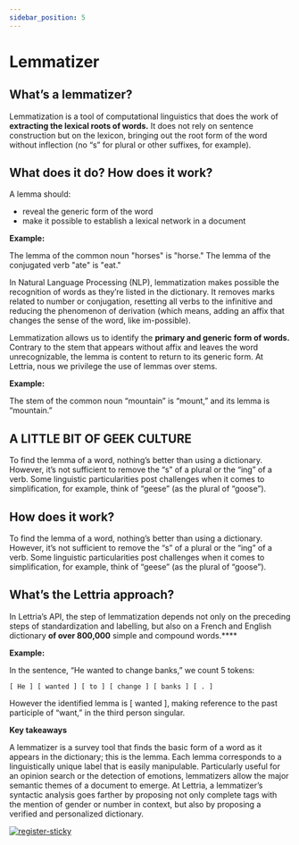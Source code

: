 ```yaml
---
sidebar_position: 5
---
```


# Lemmatizer

## What’s a lemmatizer?

Lemmatization is a tool of computational linguistics that does the work of **extracting the lexical roots of words.** It does not rely on sentence construction but on the lexicon, bringing out the root form of the word without inflection (no “s” for plural or other suffixes, for example).

## What does it do? How does it work?

A lemma should:

- reveal the generic form of the word
- make it possible to establish a lexical network in a document

**Example:**

The lemma of the common noun "horses" is "horse." The lemma of the conjugated verb "ate" is "eat."

In Natural Language Processing (NLP), lemmatization makes possible the recognition of words as they’re listed in the dictionary. It removes marks related to number or conjugation, resetting all verbs to the infinitive and reducing the phenomenon of derivation (which means, adding an affix that changes the sense of the word, like im-possible).

Lemmatization allows us to identify the **primary and generic form of words.** Contrary to the stem that appears without affix and leaves the word unrecognizable, the lemma is content to return to its generic form. At Lettria, nous we privilege the use of lemmas over stems.

**Example:**

The stem of the common noun “mountain” is “mount,” and its lemma is “mountain.”

## A LITTLE BIT OF GEEK CULTURE

To find the lemma of a word, nothing’s better than using a dictionary. However, it’s not sufficient to remove the “s” of a plural or the “ing” of a verb. Some linguistic particularities post challenges when it comes to simplification, for example, think of “geese” (as the plural of “goose”).

## How does it work? 

To find the lemma of a word, nothing’s better than using a dictionary. However, it’s not sufficient to remove the “s” of a plural or the “ing” of a verb. Some linguistic particularities post challenges when it comes to simplification, for example, think of “geese” (as the plural of “goose”).

## What’s the Lettria approach?

In Lettria’s API, the step of lemmatization depends not only on the preceding steps of standardization and labelling, but also on a French and English dictionary **of over 800,000** simple and compound words.****

**Example:**

In the sentence, “He wanted to change banks,” we count 5 tokens:

```
[ He ] [ wanted ] [ to ] [ change ] [ banks ] [ . ]
```

However the identified lemma is [ wanted ], making reference to the past participle of “want,” in the third person singular.

**Key takeaways**

A lemmatizer is a survey tool that finds the basic form of a word as it appears in the dictionary; this is the lemma. Each lemma corresponds to a linguistically unique label that is easily manipulable. Particularly useful for an opinion search or the detection of emotions, lemmatizers allow the major semantic themes of a document to emerge. At Lettria, a lemmatizer’s syntactic analysis goes farther by proposing not only complete tags with the mention of gender or number in context, but also by proposing a verified and personalized dictionary.

[![register-sticky](/img/register-sticky.png)](https://app.lettria.com/signup)